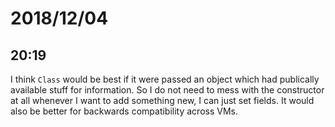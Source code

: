 # 2018/12/04

## 20:19

I think `Class` would be best if it were passed an object which had publically
available stuff for information. So I do not need to mess with the constructor
at all whenever I want to add something new, I can just set fields. It would
also be better for backwards compatibility across VMs.

